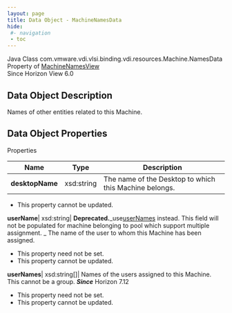 ```yaml
---
layout: page
title: Data Object - MachineNamesData
hide:
 #- navigation
 - toc
---
```






Java Class
    com.vmware.vdi.vlsi.binding.vdi.resources.Machine.NamesData  
Property of
     [MachineNamesView](vdi.resources.Machine.MachineNamesView.md#field_detail)  
Since 
    Horizon View 6.0

## Data Object Description 

Names of other entities related to this Machine. 

## Data Object Properties

Properties

Name |  Type |  Description   
---|---|---  
**desktopName**|  xsd:string|  The name of the Desktop to which this Machine belongs.   


* This property cannot be updated.

  
**userName**|  xsd:string| **Deprecated.**_use[userNames](vdi.resources.Machine.NamesData.md#userNames) instead. This field will not be populated for machine belonging to pool which support multiple assignment. _ The name of the user to whom this Machine has been assigned.  
  


* This property need not be set.
* This property cannot be updated.

  
**userNames**|  xsd:string[]|  Names of the users assigned to this Machine. This cannot be a group.  **_Since_** Horizon 7.12  


* This property need not be set.
* This property cannot be updated.

  
  
  

  
  


